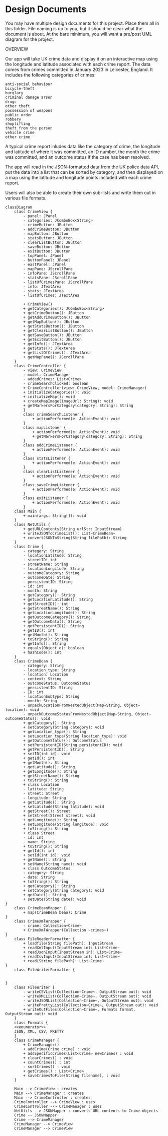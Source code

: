 # Design Documents

You may have multiple design documents for this project. Place them all in this folder. File naming is up to you, but it should be clear what the document is about. At the bare minimum, you will want a pre/post UML diagram for the project. 

OVERVIEW

Our app will take UK crime data and display it on an interactive map using the longitude and latitude associated with each crime report. The data comes from crimes committed in January 2023 in Leicester, England. It includes the following categories of crimes: 

    anti-social behaviour
    bicycle-theft
    burglary
    criminal damage arson
    drugs
    other theft
    possession of weapons
    public order
    robbery
    shoplifting
    theft from the person
    vehicle crime
    other crime

A typical crime report inludes data like the category of crime, the longitude and latitude of where it was committed, an ID number, the month the crime was committed, and an outcome status if the case has been resolved. 

The app will read in the JSON-formatted data from the UK police data API, put the data into a list that can be sorted by category, and then displayed on a map using the latitude and longitude points included with each crime report. 

Users will also be able to create their own sub-lists and write them out in various file formats. 

```mermaid
classDiagram
    class CrimeView {
        - panel: JPanel
        - categories: JComboBox<String>
        - crimeButton: JButton
        - addCrimeButton: JButton
        - mapButton: JButton
        - statsButton: JButton
        - clearListButton: JButton
        - saveButton: JButton
        - exitButton: JButton
        - topPanel: JPanel
        - buttonPanel: JPanel
        - eastPanel: JPanel
        - mapPane: JScrollPane
        - infoPane: JScrollPane
        - statsPane: JScrollPane
        - listOfCrimesPane: JScrollPane
        - info: JTextArea
        - stats: JTextArea
        - listOfCrimes: JTextArea

        + CrimeView()
        + getCategories(): JComboBox<String>
        + getCrimeButton(): JButton
        + getAddCrimeButton(): JButton
        + getMapButton(): JButton
        + getStatsButton(): JButton
        + getClearListButton(): JButton
        + getSaveButton(): JButton
        + getExitButton(): JButton
        + getInfo(): JTextArea
        + getStats(): JTextArea
        + getListOfCrimes(): JTextArea
        + getMapPane(): JScrollPane
    }
    class CrimeController {
        - view: CrimeView
        - model: CrimeManager
        - addedCrimes: List<Crime>
        - crimeSearchClicked: boolean
        + CrimeController(view: CrimeView, model: CrimeManager)
        + initializeCategories(): void
        + initializeMap(): void
        + createMapImage(imageUrl: String): void
        + getMarkersForCategory(category: String): String
        }
        class crimeSearchListener {
            + actionPerformed(e: ActionEvent): void
        }
        class mapListener {
            + actionPerformed(e: ActionEvent): void
            + getMarkersForCategory(category: String): String
        }
        class addCrimeListener {
            + actionPerformed(e: ActionEvent): void
        }
        class statsListener {
            + actionPerformed(e: ActionEvent): void
        }
        class clearListListener {
            + actionPerformed(e: ActionEvent): void
        }
        class saveCrimeListener {
            + actionPerformed(e: ActionEvent): void
        }
        class exitListener {
            + actionPerformed(e: ActionEvent): void
        }
    class Main {
        + main(args: String[]): void
    }
    class NetUtils {
        + getURLContents(String urlStr: InputStream)
        + writeJSONToCrimeList(): List~CrimeBean~
        + convertJSONToString(String filePath): String
    }
    class Crime {
        - category: String
        - locationLatitude: String
        - streetID: int
        - streetName: String
        - locationLongitude: String
        - outcomeCategory: String
        - outcomeDate: String
        - persistentID: String
        - id: int
        - month: String
        + getCategory(): String
        + getLocationLatitude(): String
        + getStreetID(): int
        + getStreetName(): String
        + getLocationLongitude(): String
        + getOutcomeCategory(): String
        + getOutcomeData(): String
        + getPersistentID(): String
        + getID(): int
        + getMonth(): String
        + toString(): String
        + getInfo(): String
        + equals(Object o): boolean
        + hashCode(): int
    }
    class CrimeBean {
        - category: String
        - location_type: String
        - location: Location
        - context: String
        - outcomeStatus: OutcomeStatus
        - persistentID: String
        - ID: int
        - locationSubtype: String
        - month: String
        - unpackLocationFromNestedObject(Map~String, Object~ location): void
        - unpackOutcomeStatusFromNestedObject(Map~String, Object~ outcomeStatus): void
        + getCategory(): String
        + setCategory(String category): void
        + getLocation_type(): String
        + setLocation_type(String location_type): void
        + getOutcomeStatus(): OutcomeStatus
        + setPersistentID(String persistentID): void
        + getPersistentID(): String
        + setID(int id): void
        + getId(): int
        + getMonth(): String
        + getLatitude(): String
        + getLongitude(): String
        + getStreetName(): String
        + toString(): String
        + class Location 
        - latitude: String
        - street: Street
        - longitude: String
        + getLatitude(): String
        + setLatitude(String latitude): void
        + getStreet(): Street
        + setStreet(Street street): void
        + getLongitude(): String
        + setLongitude(String longitude): void
        + toString(): String
        + class Street 
        - id: int
        - name: String
        + toString(): String
        + getId(): int
        + setId(int id): void
        + getName(): String
        + setName(String name): void
        + class OutcomeStatus 
        - category: String
        - date: String
        + toString(): String
        + getCategory(): String
        + setCategory(String category): void
        + getDate(): String
        + setDate(String date): void
}
    class CrimeBeanMapper {
        + map(CrimeBean bean): Crime
}
    class CrimeXmlWrapper {
        - crime: Collection~Crime~
        + CrimeXmlWrapper(Collection ~crimes~)
}
    class FileReaderFormatter {
        + loadfile(String filePath): InputStream
        + readXmlInput(InputStream in): List~Crime~
        + readJsonInput(InputStream in): List~Crime~
        + readCsvInput(InputStream in): List~Crime~
        + read(String filePath): List~Crime~
}
    class FileWriterFormatter {
        

}
    class FileWriter {
        - writeCSVList(Collection~Crime~, OutputStream out): void
        - writeXMLList(Collection~Crime~, OutputStream out): void
        - writeJSONList(Collection~Crime~, OutputStream out): void
        - writePrettyList(Collection~Crime~, OutputStream out): void
        + writeOutFiles(Collection~Crime~, Formats format, OutputStream out): void
    }
    class Formats {
    <<enumerator>>
    JSON, XML, CSV, PRETTY
    }
    class CrimeManager {
        + CrimeManager()
        + addCrime(Crime crime) : void
        + addSpecificCrimes(List<Crime> newCrimes) : void
        + clearCrimes() : void
        + countCrimes() : int
        - sortCrimes() : void
        + getCrimes() : List<Crime>
        + saveCrimesToFile(String filename), : void
    }
    
    Main --> CrimeView : creates
    Main --> CrimeManager : creates
    Main --> CrimeController : creates
    CrimeController --> CrimeView : uses
    CrimeController --> CrimeManager : uses
    NetUtils --> JSONMapper : converts URL contents to Crime objects
    Crime -- JSONMapper
    Crime --> CrimeManager
    CrimeManager --> CrimeView
    CrimeManager --> CrimeView

```
